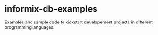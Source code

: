 # informix-db-examples
Examples and sample code to kickstart developement projects in different programming languages.
